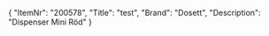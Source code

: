 {
  "ItemNr": "200578",
  "Title": "test",
  "Brand": "Dosett",
  "Description": "Dispenser Mini Röd"
}